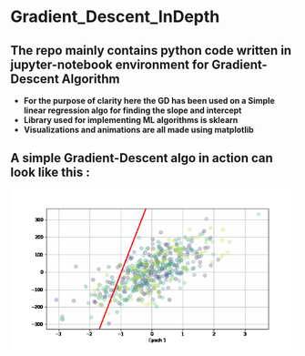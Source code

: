 # Gradient_Descent_InDepth
## The repo mainly contains python code written in jupyter-notebook environment  for Gradient-Descent Algorithm


* **For the purpose of clarity here the GD has been used on a Simple linear regression algo for finding the slope and intercept**
* **Library used for implementing ML algorithms is sklearn**
* **Visualizations and animations are all made using matplotlib**

## A simple Gradient-Descent algo in action can look like this :
![GD in action for Simple linear regression](https://github.com/Suman196pokhrel/Gradient_Descent_InDepth/blob/master/animation_GD_1.gif)


